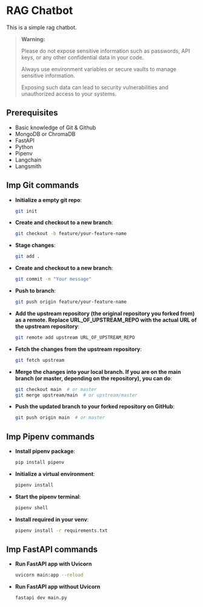 # RAG Chatbot

This is a simple rag chatbot.

> **Warning:** 
> 
> Please do not expose sensitive information such as passwords, API keys, or any other confidential data in your code. 
> 
> Always use environment variables or secure vaults to manage sensitive information. 
> 
> Exposing such data can lead to security vulnerabilities and unauthorized access to your systems.

## Prerequisites

- Basic knowledge of Git & Github
- MongoDB or ChromaDB
- FastAPI
- Python
- Pipenv
- Langchain
- Langsmith

## Imp Git commands

- **Initialize a empty git repo**:

    ```bash
    git init
    ```

- **Create and checkout to a new branch**:

    ```bash
    git checkout -b feature/your-feature-name
    ```
- **Stage changes**:

    ```bash
    git add .
    ```
- **Create and checkout to a new branch**:

    ```bash
    git commit -m "Your message"
    ```
- **Push to branch**:

    ```bash
    git push origin feature/your-feature-name
    ```

- **Add the upstream repository (the original repository you forked from) as a remote. Replace URL_OF_UPSTREAM_REPO with the actual URL of the upstream repository**:

    ```bash
    git remote add upstream URL_OF_UPSTREAM_REPO
    ```

- **Fetch the changes from the upstream repository**:

    ```bash
    git fetch upstream
    ```

- **Merge the changes into your local branch. If you are on the main branch (or master, depending on the repository), you can do**:

    ```bash
    git checkout main  # or master
    git merge upstream/main  # or upstream/master
    ```

- **Push the updated branch to your forked repository on GitHub**:

    ```bash
    git push origin main  # or master
    ```
    
## Imp Pipenv commands
- **Install pipenv package**:

    ```bash
    pip install pipenv
    ```


- **Initialize a virtual environment**:

    ```bash
    pipenv install
    ```

- **Start the pipenv terminal**:

    ```bash
    pipenv shell
    ```
- **Install required in your venv**:

    ```bash
    pipenv install -r requirements.txt
    ```
## Imp FastAPI commands

- **Run FastAPI app with Uvicorn**

    ```bash
    uvicorn main:app --reload
    ```
- **Run FastAPI app without Uvicorn**

    ```bash
    fastapi dev main.py
    ```
